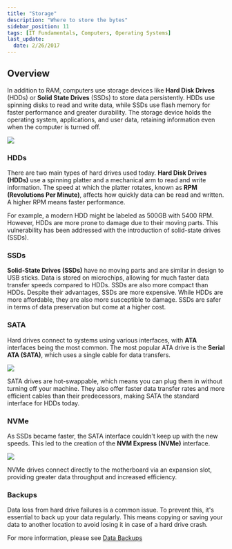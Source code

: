 ```yaml
---
title: "Storage"
description: "Where to store the bytes"
sidebar_position: 11
tags: [IT Fundamentals, Computers, Operating Systems]
last_update:
  date: 2/26/2017
---
```


## Overview 

In addition to RAM, computers use storage devices like **Hard Disk Drives** (HDDs) or **Solid State Drives** (SSDs) to store data persistently. HDDs use spinning disks to read and write data, while SSDs use flash memory for faster performance and greater durability. The storage device holds the operating system, applications, and user data, retaining information even when the computer is turned off.

<div class="img-center">

![](/img/docs/ssd-vs-hdd-hero-1688630547197.jpeg)

</div>


### HDDs

There are two main types of hard drives used today. **Hard Disk Drives (HDDs)** use a spinning platter and a mechanical arm to read and write information. The speed at which the platter rotates, known as **RPM (Revolutions Per Minute)**, affects how quickly data can be read and written. A higher RPM means faster performance. 

For example, a modern HDD might be labeled as 500GB with 5400 RPM. However, HDDs are more prone to damage due to their moving parts. This vulnerability has been addressed with the introduction of solid-state drives (SSDs).

### SSDs

**Solid-State Drives (SSDs)** have no moving parts and are similar in design to USB sticks. Data is stored on microchips, allowing for much faster data transfer speeds compared to HDDs. SSDs are also more compact than HDDs. Despite their advantages, SSDs are more expensive. While HDDs are more affordable, they are also more susceptible to damage. SSDs are safer in terms of data preservation but come at a higher cost.

### SATA

Hard drives connect to systems using various interfaces, with **ATA** interfaces being the most common. The most popular ATA drive is the **Serial ATA (SATA)**, which uses a single cable for data transfers.

<div class="img-center">

![](/img/docs/comphwsatainterface.png)

</div>

SATA drives are hot-swappable, which means you can plug them in without turning off your machine. They also offer faster data transfer rates and more efficient cables than their predecessors, making SATA the standard interface for HDDs today.

### NVMe

As SSDs became faster, the SATA interface couldn't keep up with the new speeds. This led to the creation of the **NVM Express (NVMe)** interface.

<div class="img-center">

![](/img/docs/comphwnvmeslot.png)

</div>

NVMe drives connect directly to the motherboard via an expansion slot, providing greater data throughput and increased efficiency.

### Backups

Data loss from hard drive failures is a common issue. To prevent this, it's essential to back up your data regularly. This means copying or saving your data to another location to avoid losing it in case of a hard drive crash. 

For more information, please see [Data Backups](/docs/007-Cybersecurity/003-Security-Architecture/014-Data-Backups.md)

